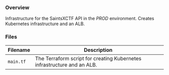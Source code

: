 ### Overview

Infrastructure for the SaintsXCTF API in the *PROD* environment.  Creates Kubernetes infrastructure and an ALB.

### Files

| Filename             | Description                                                                              |
|----------------------|------------------------------------------------------------------------------------------|
| `main.tf`            | The Terraform script for creating Kubernetes infrastructure and an ALB.                  |